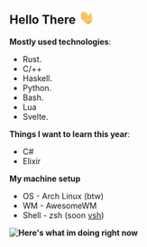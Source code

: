 ## Hello There  <img src="waving-hand-joypixels.gif" width="30px">

**Mostly used technologies**:
- Rust.
- C/++
- Haskell.
- Python.
- Bash.
- Lua
- Svelte.

**Things I want to learn this year**:
- C#
- Elixir

**My machine setup**
- OS - Arch Linux (btw)
- WM - AwesomeWM
- Shell - zsh (soon [vsh](https://github.com/xmantle/vsh))

**Here's what im doing right now**
<img align="left" src="https://lanyard-profile-readme.vercel.app/api/528957911569793027?bg=00000000" />
